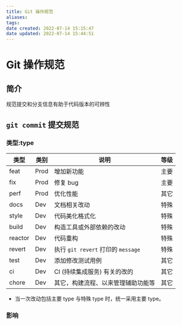 ```yaml
---
title: Git 操作规范
aliases: 
tags: 
date created: 2022-07-14 15:15:47
date updated: 2022-07-14 15:44:51
---
```


# Git 操作规范

## 简介

规范提交和分支信息有助于代码版本的可辨性

## `git commit` 提交规范

### 类型:type

| 类型    | 类别 | 说明                               | 等级 |
| ------- | ---- | ---------------------------------- | ---- |
| feat    | Prod | 增加新功能                         |    主要  |
| fix     | Prod | 修复 bug                           |    主要  |
| perf    | Prod | 优化性能                           |   其它   |
| docs    | Dev  | 文档相关改动                       |   特殊   |
| style   | Dev  | 代码美化格式化                     |  特殊    |
| build   | Dev  | 构造工具或外部依赖的改动           |  特殊    |
| reactor | Dev  | 代码重构                           |   特殊   |
| revert  | Dev  | 执行 `git revert` 打印的 `message` |   特殊   |
| test    | Dev  | 添加修改测试用例                   |  其它    |
| ci      | Dev  | CI (持续集成服务) 有关的改的       |    其它  |
| chore   | Dev  | 其它，构建流程、以来管理辅助功能等 |    其它  |
- 当一次改动包括主要 type 与特殊 type 时，统一采用主要 type。

### 影响

